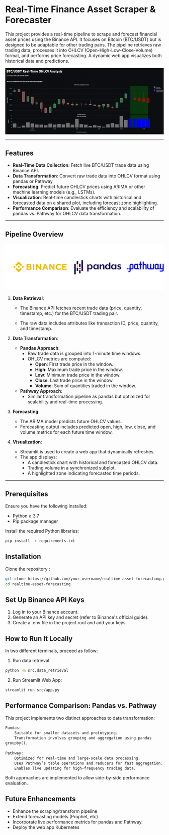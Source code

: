 # Real-Time Finance Asset Scraper & Forecaster

This project provides a real-time pipeline to scrape and forecast financial asset prices using the Binance API. It focuses on Bitcoin (BTC/USDT) but is designed to be adaptable for other trading pairs. The pipeline retrieves raw trading data, processes it into OHLCV (Open-High-Low-Close-Volume) format, and performs price forecasting. A dynamic web app visualizes both historical data and predictions.

![Demo of BTCUSDT dummy forecasting over 1-minute windowing](./assets/demo_btc.gif)

---

## Features
- **Real-Time Data Collection**: Fetch live BTC/USDT trade data using Binance API.
- **Data Transformation**: Convert raw trade data into OHLCV format using pandas or Pathway.
- **Forecasting**: Predict future OHLCV prices using ARIMA or other machine learning models (e.g., LSTMs).
- **Visualization**: Real-time candlestick charts with historical and forecasted data on a shared plot, including forecast zone highlighting.
- **Performance Comparison**: Evaluate the efficiency and scalability of pandas vs. Pathway for OHLCV data transformation.

---

## Pipeline Overview

<img src= "./assets/tools.png">


1. **Data Retrieval**:

   - The Binance API fetches recent trade data (price, quantity, timestamp, etc.) for the BTC/USDT trading pair.

   - The raw data includes attributes like transaction ID, price, quantity, and timestamp.

2. **Data Transformation**:
   - **Pandas Approach**:
     - Raw trade data is grouped into 1-minute time windows.
     - OHLCV metrics are computed:
       - **Open**: First trade price in the window.
       - **High**: Maximum trade price in the window.
       - **Low**: Minimum trade price in the window.
       - **Close**: Last trade price in the window.
       - **Volume**: Sum of quantities traded in the window.
   - **Pathway Approach**:
     - Similar transformation pipeline as pandas but optimized for scalability and real-time processing.

3. **Forecasting**:
   - The ARIMA model predicts future OHLCV values.
   - Forecasting output includes predicted open, high, low, close, and volume metrics for each future time window.

4. **Visualization**:
   - Streamlit is used to create a web app that dynamically refreshes.
   - The app displays:
     - A candlestick chart with historical and forecasted OHLCV data.
     - Trading volume in a synchronized subplot.
     - A highlighted zone indicating forecasted time periods.

---

## Prerequisites
Ensure you have the following installed:
- Python ≥ 3.7
- Pip package manager

Install the required Python libraries:
```bash
pip install -r requirements.txt
```

## Installation

Clone the repository :

```bash
git clone https://github.com/your_username/realtime-asset-forecasting.git
cd realtime-asset-forecasting
```

## Set Up Binance API Keys

1. Log in to your Binance account.
2. Generate an API key and secret (refer to Binance's official guide).
3. Create a .env file in the project root and add your keys.


## How to Run It Locally
In two different terminals, proceed as follow:

1. Run data retrieval
```bash
python -m src.data_retrieval
```

2. Run Streamlit Web App:
```bash
streamlit run src/app.py
```

## Performance Comparison: Pandas vs. Pathway

This project implements two distinct approaches to data transformation:

    Pandas:
        Suitable for smaller datasets and prototyping.
        Transformation involves grouping and aggregation using pandas groupby().

    Pathway:
        Optimized for real-time and large-scale data processing.
        Uses Pathway’s table operations and reducers for fast aggregation.
        Enables live updating for high-frequency trading data.

Both approaches are implemented to allow side-by-side performance evaluation.

## Future Enhancements

- Enhance the scraping/transform pipeline
- Extend forecasting models (Prophet, etc)
- Incorporate live performance metrics for pandas and Pathway.
- Deploy the web app Kubernetes